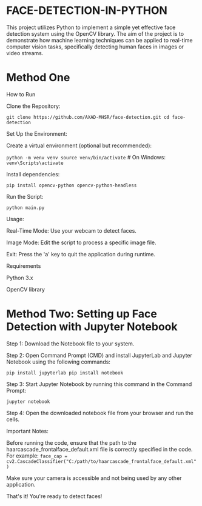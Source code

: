 # FACE-DETECTION-IN-PYTHON
This project utilizes Python to implement a simple yet effective face detection system using the OpenCV library. The aim of the project is to demonstrate how machine learning techniques can be applied to real-time computer vision tasks, specifically detecting human faces in images or video streams.


# Method One

How to Run

Clone the Repository:

`git clone https://github.com/AXAD-MHSR/face-detection.git
cd face-detection`

Set Up the Environment:

Create a virtual environment (optional but recommended):

`python -m venv venv
source venv/bin/activate`  # On Windows: `venv\Scripts\activate`

Install dependencies:

`pip install opencv-python opencv-python-headless`

Run the Script:

`python main.py`

Usage:

Real-Time Mode: Use your webcam to detect faces.

Image Mode: Edit the script to process a specific image file.

Exit: Press the 'a' key to quit the application during runtime.

Requirements

Python 3.x

OpenCV library

# Method Two: Setting up Face Detection with Jupyter Notebook
Step 1: Download the Notebook file to your system.

Step 2: Open Command Prompt (CMD) and install JupyterLab and Jupyter Notebook using the following commands:

`pip install jupyterlab
pip install notebook`

Step 3: Start Jupyter Notebook by running this command in the Command Prompt:

`jupyter notebook`

Step 4: Open the downloaded notebook file from your browser and run the cells.

Important Notes:

Before running the code, ensure that the path to the haarcascade_frontalface_default.xml file is correctly specified in the code. For example:
```face_cap = cv2.CascadeClassifier("C:/path/to/haarcascade_frontalface_default.xml")```

Make sure your camera is accessible and not being used by any other application.

That's it! You're ready to detect faces!
